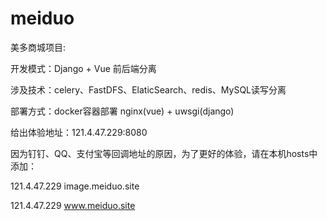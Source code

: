 # meiduo

美多商城项目:

开发模式：Django + Vue 前后端分离

涉及技术：celery、FastDFS、ElaticSearch、redis、MySQL读写分离

部署方式：docker容器部署 nginx(vue) + uwsgi(django)


给出体验地址：121.4.47.229:8080

因为钉钉、QQ、支付宝等回调地址的原因，为了更好的体验，请在本机hosts中添加：

121.4.47.229 image.meiduo.site

121.4.47.229 www.meiduo.site

